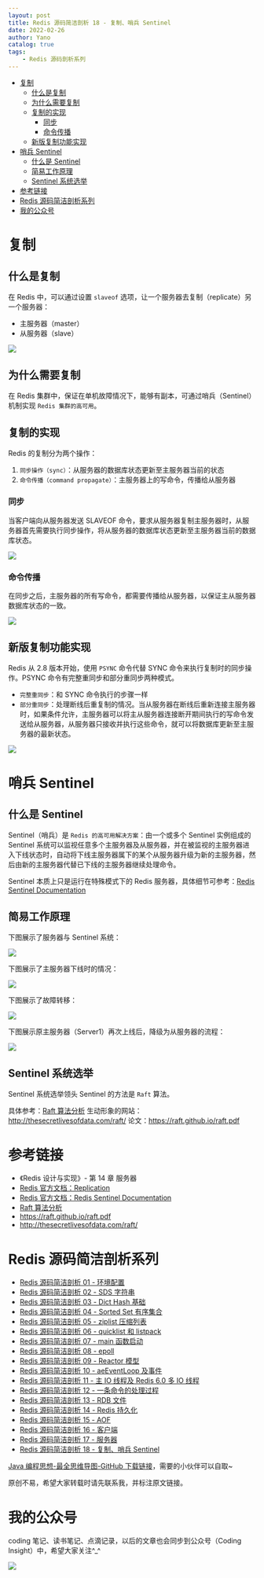 ```yaml
---
layout: post
title: Redis 源码简洁剖析 18 - 复制、哨兵 Sentinel
date: 2022-02-26
author: Yano
catalog: true
tags:
    - Redis 源码剖析系列
---
```



- [复制](#%E5%A4%8D%E5%88%B6)
    - [什么是复制](#%E4%BB%80%E4%B9%88%E6%98%AF%E5%A4%8D%E5%88%B6)
    - [为什么需要复制](#%E4%B8%BA%E4%BB%80%E4%B9%88%E9%9C%80%E8%A6%81%E5%A4%8D%E5%88%B6)
    - [复制的实现](#%E5%A4%8D%E5%88%B6%E7%9A%84%E5%AE%9E%E7%8E%B0)
        - [同步](#%E5%90%8C%E6%AD%A5)
        - [命令传播](#%E5%91%BD%E4%BB%A4%E4%BC%A0%E6%92%AD)
    - [新版复制功能实现](#%E6%96%B0%E7%89%88%E5%A4%8D%E5%88%B6%E5%8A%9F%E8%83%BD%E5%AE%9E%E7%8E%B0)
- [哨兵 Sentinel](#%E5%93%A8%E5%85%B5-sentinel)
    - [什么是 Sentinel](#%E4%BB%80%E4%B9%88%E6%98%AF-sentinel)
    - [简易工作原理](#%E7%AE%80%E6%98%93%E5%B7%A5%E4%BD%9C%E5%8E%9F%E7%90%86)
    - [Sentinel 系统选举](#sentinel-%E7%B3%BB%E7%BB%9F%E9%80%89%E4%B8%BE)
- [参考链接](#%E5%8F%82%E8%80%83%E9%93%BE%E6%8E%A5)
- [Redis 源码简洁剖析系列](#redis-%E6%BA%90%E7%A0%81%E7%AE%80%E6%B4%81%E5%89%96%E6%9E%90%E7%B3%BB%E5%88%97)
- [我的公众号](#%E6%88%91%E7%9A%84%E5%85%AC%E4%BC%97%E5%8F%B7)

# 复制

## 什么是复制

在 Redis 中，可以通过设置 `slaveof` 选项，让一个服务器去复制（replicate）另一个服务器：
- 主服务器（master）
- 从服务器（slave）

![](http://yano.oss-cn-beijing.aliyuncs.com/blog/20220226162201.png?x-oss-process=style/yano)

## 为什么需要复制

在 Redis 集群中，保证在单机故障情况下，能够有副本，可通过哨兵（Sentinel）机制实现 `Redis 集群的高可用`。

## 复制的实现

Redis 的复制分为两个操作：
1. `同步操作（sync）`：从服务器的数据库状态更新至主服务器当前的状态
2. `命令传播（command propagate）`：主服务器上的写命令，传播给从服务器

### 同步

当客户端向从服务器发送 SLAVEOF 命令，要求从服务器复制主服务器时，从服务器首先需要执行同步操作，将从服务器的数据库状态更新至主服务器当前的数据库状态。

![](http://yano.oss-cn-beijing.aliyuncs.com/blog/20220226163421.png?x-oss-process=style/yano)

### 命令传播

在同步之后，主服务器的所有写命令，都需要传播给从服务器，以保证主从服务器数据库状态的一致。

![](http://yano.oss-cn-beijing.aliyuncs.com/blog/20220226163936.png?x-oss-process=style/yano)

## 新版复制功能实现

Redis 从 2.8 版本开始，使用 `PSYNC` 命令代替 SYNC 命令来执行复制时的同步操作。PSYNC 命令有完整重同步和部分重同步两种模式。
- `完整重同步`：和 SYNC 命令执行的步骤一样
- `部分重同步`：处理断线后重复制的情况。当从服务器在断线后重新连接主服务器时，如果条件允许，主服务器可以将主从服务器连接断开期间执行的写命令发送给从服务器，从服务器只接收并执行这些命令，就可以将数据库更新至主服务器的最新状态。

![](http://yano.oss-cn-beijing.aliyuncs.com/blog/20220226164739.png?x-oss-process=style/yano)

# 哨兵 Sentinel

## 什么是 Sentinel 

Sentinel（哨兵）是 `Redis 的高可用解决方案`：由一个或多个 Sentinel 实例组成的 Sentinel 系统可以监视任意多个主服务器及从服务器，并在被监视的主服务器进入下线状态时，自动将下线主服务器属下的某个从服务器升级为新的主服务器，然后由新的主服务器代替已下线的主服务器继续处理命令。

Sentinel 本质上只是运行在特殊模式下的 Redis 服务器，具体细节可参考：[Redis Sentinel Documentation](https://redis.io/topics/sentinel)

## 简易工作原理

下图展示了服务器与 Sentinel 系统：

![](http://yano.oss-cn-beijing.aliyuncs.com/blog/20220227111134.png?x-oss-process=style/yano)

下图展示了主服务器下线时的情况：

![](http://yano.oss-cn-beijing.aliyuncs.com/blog/20220227111237.png?x-oss-process=style/yano)

下图展示了故障转移：

![](http://yano.oss-cn-beijing.aliyuncs.com/blog/20220227111611.png?x-oss-process=style/yano)

下图展示原主服务器（Server1）再次上线后，降级为从服务器的流程：

![](http://yano.oss-cn-beijing.aliyuncs.com/blog/20220227111810.png?x-oss-process=style/yano)

## Sentinel 系统选举

Sentinel 系统选举领头 Sentinel 的方法是 `Raft` 算法。

具体参考：[Raft 算法分析](https://github.com/LjyYano/Thinking_in_Java_MindMapping/blob/master/2021-01-24%20Raft%E7%AE%97%E6%B3%95%E5%88%86%E6%9E%90.md)
生动形象的网站：http://thesecretlivesofdata.com/raft/
论文：https://raft.github.io/raft.pdf

# 参考链接

- 《Redis 设计与实现》- 第 14 章 服务器
- [Redis 官方文档：Replication](https://redis.io/topics/replication)
- [Redis 官方文档：Redis Sentinel Documentation](https://redis.io/topics/sentinel)
- [Raft 算法分析](https://github.com/LjyYano/Thinking_in_Java_MindMapping/blob/master/2021-01-24%20Raft%E7%AE%97%E6%B3%95%E5%88%86%E6%9E%90.md)
- https://raft.github.io/raft.pdf
- http://thesecretlivesofdata.com/raft/

# Redis 源码简洁剖析系列

- [Redis 源码简洁剖析 01 - 环境配置](https://github.com/LjyYano/Thinking_in_Java_MindMapping/blob/master/2021-11-17%20Redis%20%E6%BA%90%E7%A0%81%E7%AE%80%E6%B4%81%E5%89%96%E6%9E%90%2001%20-%20%E7%8E%AF%E5%A2%83%E9%85%8D%E7%BD%AE.md)
- [Redis 源码简洁剖析 02 - SDS 字符串](https://github.com/LjyYano/Thinking_in_Java_MindMapping/blob/master/2021-11-18%20Redis%20%E6%BA%90%E7%A0%81%E7%AE%80%E6%B4%81%E5%89%96%E6%9E%90%2002%20-%20SDS%20%E5%AD%97%E7%AC%A6%E4%B8%B2.md)
- [Redis 源码简洁剖析 03 - Dict Hash 基础](https://github.com/LjyYano/Thinking_in_Java_MindMapping/blob/master/2021-12-03%20Redis%20%E6%BA%90%E7%A0%81%E7%AE%80%E6%B4%81%E5%89%96%E6%9E%90%2003%20-%20Dict%20Hash%20%E5%9F%BA%E7%A1%80.md)
- [Redis 源码简洁剖析 04 - Sorted Set 有序集合](https://github.com/LjyYano/Thinking_in_Java_MindMapping/blob/master/2022-01-29%20Redis%20%E6%BA%90%E7%A0%81%E7%AE%80%E6%B4%81%E5%89%96%E6%9E%90%2004%20-%20Sorted%20Set%20%E6%9C%89%E5%BA%8F%E9%9B%86%E5%90%88.md)
- [Redis 源码简洁剖析 05 - ziplist 压缩列表](https://github.com/LjyYano/Thinking_in_Java_MindMapping/blob/master/2022-02-02%20Redis%20%E6%BA%90%E7%A0%81%E7%AE%80%E6%B4%81%E5%89%96%E6%9E%90%2005%20-%20ziplist%20%E5%8E%8B%E7%BC%A9%E5%88%97%E8%A1%A8.md)
- [Redis 源码简洁剖析 06 - quicklist 和 listpack](https://github.com/LjyYano/Thinking_in_Java_MindMapping/blob/master/2022-02-04%20Redis%20%E6%BA%90%E7%A0%81%E7%AE%80%E6%B4%81%E5%89%96%E6%9E%90%2006%20-%20quicklist%20%E5%92%8C%20listpack.md)
- [Redis 源码简洁剖析 07 - main 函数启动](https://github.com/LjyYano/Thinking_in_Java_MindMapping/blob/master/2022-02-05%20Redis%20%E6%BA%90%E7%A0%81%E7%AE%80%E6%B4%81%E5%89%96%E6%9E%90%2007%20-%20main%20%E5%87%BD%E6%95%B0%E5%90%AF%E5%8A%A8.md)
- [Redis 源码简洁剖析 08 - epoll](https://github.com/LjyYano/Thinking_in_Java_MindMapping/blob/master/2022-02-05%20Redis%20%E6%BA%90%E7%A0%81%E7%AE%80%E6%B4%81%E5%89%96%E6%9E%90%2008%20-%20epoll.md)
- [Redis 源码简洁剖析 09 - Reactor 模型](https://github.com/LjyYano/Thinking_in_Java_MindMapping/blob/master/2022-02-06%20Redis%20%E6%BA%90%E7%A0%81%E7%AE%80%E6%B4%81%E5%89%96%E6%9E%90%2009%20-%20Reactor%20%E6%A8%A1%E5%9E%8B.md)
- [Redis 源码简洁剖析 10 - aeEventLoop 及事件](https://github.com/LjyYano/Thinking_in_Java_MindMapping/blob/master/2022-02-06%20Redis%20%E6%BA%90%E7%A0%81%E7%AE%80%E6%B4%81%E5%89%96%E6%9E%90%2010%20-%20aeEventLoop%20%E5%8F%8A%E4%BA%8B%E4%BB%B6.md)
- [Redis 源码简洁剖析 11 - 主 IO 线程及 Redis 6.0 多 IO 线程](https://github.com/LjyYano/Thinking_in_Java_MindMapping/blob/master/2022-02-08%20Redis%20%E6%BA%90%E7%A0%81%E7%AE%80%E6%B4%81%E5%89%96%E6%9E%90%2011%20-%20%E4%B8%BB%20IO%20%E7%BA%BF%E7%A8%8B%E5%8F%8A%20Redis%206.0%20%E5%A4%9A%20IO%20%E7%BA%BF%E7%A8%8B.md)
- [Redis 源码简洁剖析 12 - 一条命令的处理过程](https://github.com/LjyYano/Thinking_in_Java_MindMapping/blob/master/2022-02-09%20Redis%20%E6%BA%90%E7%A0%81%E7%AE%80%E6%B4%81%E5%89%96%E6%9E%90%2012%20-%20%E4%B8%80%E6%9D%A1%E5%91%BD%E4%BB%A4%E7%9A%84%E5%A4%84%E7%90%86%E8%BF%87%E7%A8%8B.md)
- [Redis 源码简洁剖析 13 - RDB 文件](https://github.com/LjyYano/Thinking_in_Java_MindMapping/blob/master/2022-02-10%20Redis%20%E6%BA%90%E7%A0%81%E7%AE%80%E6%B4%81%E5%89%96%E6%9E%90%2013%20-%20RDB%20%E6%96%87%E4%BB%B6.md)
- [Redis 源码简洁剖析 14 - Redis 持久化](https://github.com/LjyYano/Thinking_in_Java_MindMapping/blob/master/2022-02-15%20Redis%20%E6%BA%90%E7%A0%81%E7%AE%80%E6%B4%81%E5%89%96%E6%9E%90%2014%20-%20Redis%20%E6%8C%81%E4%B9%85%E5%8C%96.md)
- [Redis 源码简洁剖析 15 - AOF](https://github.com/LjyYano/Thinking_in_Java_MindMapping/blob/master/2022-02-15%20Redis%20%E6%BA%90%E7%A0%81%E7%AE%80%E6%B4%81%E5%89%96%E6%9E%90%2015%20-%20AOF.md)
- [Redis 源码简洁剖析 16 - 客户端](https://github.com/LjyYano/Thinking_in_Java_MindMapping/blob/master/2022-02-20%20Redis%20%E6%BA%90%E7%A0%81%E7%AE%80%E6%B4%81%E5%89%96%E6%9E%90%2016%20-%20%E5%AE%A2%E6%88%B7%E7%AB%AF.md)
- [Redis 源码简洁剖析 17 - 服务器](https://github.com/LjyYano/Thinking_in_Java_MindMapping/blob/master/2022-02-21%20Redis%20%E6%BA%90%E7%A0%81%E7%AE%80%E6%B4%81%E5%89%96%E6%9E%90%2017%20-%20%E6%9C%8D%E5%8A%A1%E5%99%A8.md)
- [Redis 源码简洁剖析 18 - 复制、哨兵 Sentinel](https://github.com/LjyYano/Thinking_in_Java_MindMapping/blob/master/2022-02-26%20Redis%20%E6%BA%90%E7%A0%81%E7%AE%80%E6%B4%81%E5%89%96%E6%9E%90%2018%20-%20%E5%A4%8D%E5%88%B6%E3%80%81%E5%93%A8%E5%85%B5%20Sentinel.md)

[Java 编程思想-最全思维导图-GitHub 下载链接](https://github.com/LjyYano/Thinking_in_Java_MindMapping)，需要的小伙伴可以自取~

原创不易，希望大家转载时请先联系我，并标注原文链接。

# 我的公众号

coding 笔记、读书笔记、点滴记录，以后的文章也会同步到公众号（Coding Insight）中，希望大家关注^_^

![](http://yano.oss-cn-beijing.aliyuncs.com/2019-07-29-qrcode_for_gh_a26ce4572791_258.jpg)
